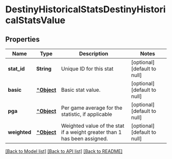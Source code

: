 # DestinyHistoricalStatsDestinyHistoricalStatsValue

## Properties
Name | Type | Description | Notes
------------ | ------------- | ------------- | -------------
**stat_id** | **String** | Unique ID for this stat | [optional] [default to null]
**basic** | [***Object**](Object.md) | Basic stat value. | [optional] [default to null]
**pga** | [***Object**](Object.md) | Per game average for the statistic, if applicable | [optional] [default to null]
**weighted** | [***Object**](Object.md) | Weighted value of the stat if a weight greater than 1 has been assigned. | [optional] [default to null]

[[Back to Model list]](../README.md#documentation-for-models) [[Back to API list]](../README.md#documentation-for-api-endpoints) [[Back to README]](../README.md)


